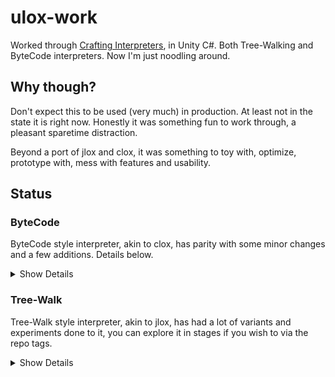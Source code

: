 # ulox-work

Worked through [Crafting Interpreters](http://craftinginterpreters.com/), in Unity C#. Both Tree-Walking and ByteCode interpreters. Now I'm just noodling around.

## Why though?

Don't expect this to be used (very much) in production. At least not in the state it is right now. Honestly it was something fun to work through, a pleasant sparetime distraction.

Beyond a port of jlox and clox, it was something to toy with, optimize, prototype with, mess with features and usability.

## Status

### ByteCode

ByteCode style interpreter, akin to clox, has parity with some minor changes and a few additions. Details below.

<details>
<summary>Show Details</summary>
- [Challenges, Sugar, and Demos](../../tree/bytecode_vars)
  - RLE line numbers.
  - Add loop, break, and continue keywords.
  - Remove print instruction, use standard function instead.
  - Replace default stacks and lists with faster, lazier version. Improves perf related to push and pop of value stack and callframes.
  - Cache current callframe.
  - Add Throw OpCode.
  - Add Cached and Uncached global OpCodes, allows the VM to rewrite the OpCode to a cached version. Improves performance of all subsequent calls.
  - Add OpCode for common constants and bytecode stream encoded small integers.
  - Add class var and default values for class vars, see [ByteCode Class Sugar](#bytecode-class-sugar). Adds OpCodes for Property and Init_Chain_Start.

- [Core clox](../../tree/core_clox) Core clox equivalent implemented in C# inside a Unity project using the TestRunner and Bouncing to confirm correct behavior and error reporting.

#### Differences

-----

- null instead of nil.
- Reusing scanner from jlox port, rather than token at a tme.
- No manual memory management, host language does this for us.

#### ByteCode Class Sugar

-----

We can add fields to a class with the `var` keyword, this is functionally the same as declaring them in the class `init` but less boilerplate.

```cs
class T
{
  init()
  {
    this.a = null;
    this.b = null;
    this.c = null;
  }
}
```

Can be simplified to

```cs
class T
{
  var a,b,c;
}
```

These var style declares can be chained as above and can have default values given. This is acheived by having the compiler weave jumps, get locals, expression, set properties, segments within the class property code. These chains are linked by the compiler and set via an OpCode in the class. When an instance is created, the chain is executed like a function before the init, if one exists, is run.

Allowing for things like

```cs
var SomeGlobal = 2;

class T
{
  var a = 7,b = SomeGlobal,c;
}
```

</details>

### Tree-Walk

Tree-Walk style interpreter, akin to jlox, has had a lot of variants and experiments done to it, you can explore it in stages if you wish to via the repo tags.

<details>
<summary>Show Details</summary>
ulox is no longer a superset of jlox. The last point where that was the case is at [this commit](../../tree/core_jlox_varloc)

- [Closureless Variant](../../tree/closureless)
  - This adds the explicit concept of an environment stack to the interpreter.
  - Removes explicit closures being made around everything. The only test that fails is MakeCounter.  

- [Methodless Variant](../../tree/methodless)

  - This removes methods from classes in their entirety. No more `this`, not more `super`, all functions declared inside classes belong to the class not the instance.
  - Removed unsafe type assuming optimizations, such as environment indices.
  - Remove many tests related to methods.
  - Add more tests.

- [Testing library and Asserts](../../tree/ulox_testing_library)
  
  - Add Testing statements and library to ulox see [Testing](#testing).
  - Add Assert.AreEqual and Assert.AreApproxEqual.
  - Allow classes to implement their own binary [operator overloads](#operator-overloading) .

- [Implicit This, Multiple Returns, classof](../../tree/ulox_this_multi_return_classof)
  
  - The use of member vars within a method, no longer require explicit `this.` The this is inserted automatically if the variable is not in local or enclosing scope but is found in a valid local this.
  - Add 'classof' engine function, like a c# typeof, it locates the class of the passed instance. This can also also be used to make new instances `var newObj = classof(existingObject)();`.
  - Support multiple return values and splicing assignments/initialisers.See [Multiple Return](#multiple-return-values).

- [Cache Gets](../../tree/ulox_assign_variable_collapse)
  
  - Cache slot indices on get and set expressions. Greatly improves performance of methods that operate on instance fields.
  - Class init params that match field names are automatically assigned before init body is run, see [Class Sugar](#class-sugar).
  - Add bouncing ball variants, using ulox and monobehaviours in different ways to give performance comparisons.
  - Collapse Expr.Assign into Expr.Set and Expr.Variable into Expr.Get.

- [Libraries](../../tree/ulox_libraries)
  
  - Refactor hardwired parts of LoxEngine into modules/libraries.
  - print and printr functions added. Removed print statement.
  - Add REPL demo.
  - Add ScriptPerObject Unity Demo.
  - Sandboxing, running scripts in a local environment with no access to it's enclosing.
  - Additional tests.

- [Use of VarLoc, more QOL, more Tests](../../tree/core_jlox_varloc)
  
  - Add support for chaining declarations, see [Class Sugar](#class-sugar).
  - Each Environment now a flat list of objects with a string to index lookup. Used and stored in Exprs (VarLocs).
    - Parser marks the VarLoc as 'Invalid'.
    - Resolver attempts to determine the VarLoc, being ancestor and slot of identifiers.
    - Interpreter will 'find' identifiers by Lexeme if VarLoc is invalid and save the VarLoc for next time.
  - Resolver tracks use of variables in each scope, for future use.
  - Class fields are made base first, as expected in other languages. This ensures VarLoc order is the same for super methods in child classes.
  - Super supports optional token in bracket to specify the name of the base class being targeted by the super.
  - More Tests.

- [Unity demos and some QOL improvements](../../tree/core_jlox_unity_demos)
  
  - More tests.
  - Bouncing Balls
    - Unity runs script start and update.
    - Script bounces objects around.
  - Breakout style game
    - Unity runs script start, update, and collisions.
    - Script creates objects, moves paddle, and handles game mode and lives.
  - Add List and POD types to engine.
  - Add QOL functions to engine, allowing embedding application to be less aware of the inner workings.
  - Fixes and changes:
    - Allow multiple requests to interpreter resolve with the same data.
    - Line and Character numbering corrected
    - Instance is now an Environment, allowing external code to ask for objects by hierarchy path.

- [Core jlox Challenges and sugar](../../tree/core_jlox_chall) Core jlox equivalent plus many of the challenges from the book and additional sugar.
  
  - Conditional operator.
  - More error reporting.
  - Many more tests.
  - String coercion in operators.
  - Keywords 'loop'(while(true)), 'break', and 'continue'.
  - Lambdas.
  - Resolver Warnings for unused variables.
  - Class call-less properties, they're methods that do not declare or store a param list.
  - MetaClasses and MetaMethods, using class keyword inside class declare is akin to static.
  - Added operator %, +=, -=, \*=, /=, %=.
  - Add Array type to engine.
  - Add sugar to class declarations: 'get', 'set', 'getset', 'var' keywords. [Class Sugar](#class-sugar)

- [Core jlox](../../tree/core_jlox) Core jlox equivalent implemented in C# inside a Unity project using the TestRunner and Code Coverage to confirm correct behavior and error reporting.

#### Differences

-----

- null instead of nil.
- [Class Sugar](#class-sugar).
- An Instance is an Environment.
- print is no longer a statement. It's now a function in the LoxCoreLibrary.
- Globals are in an instance, rather than an environment and bind themselves with the name 'Globals'. Allows for adding to globals from lower deeper scopes.

#### Operator Overloading

-----

Classes can implement their own operators for binary operators, specifically the following; `_bang_equal, _equality, _greater, _greater_equal, _less, _less_equal, _minus, _add, _slash, _star, _percent` as a method within it's class, like the following.

```cs
class Vector2
{
    var x,y;
    init(x,y){}

    _add(lhs, rhs)
    {
        return Vector2(lhs.x + rhs.x, lhs.y + rhs.y);
    }
}
```

#### Multiple Return Values

-----

Functions can return more than 1 value by enclosing multiple expressions in braces. `return (a,b,c);`

These returns are expanded and sliced in a number of useful ways.

If as arguments to a call, they are expanded order-wise.

```cs
fun Meth()
{
    var a = 1, b = 2, c = 3;
    return (a,b,c);
}

fun InMeth(i,j,k)
{
    print(i+j+k);
}

InMeth(Meth());
```

Assigning results to multiple variables is done order-wise. This is done by eclosing the identifiers in `()`. Any excess are dropped, if not enough are returned it initial values are unchanged.

```cs
var a,b,c;
(a,b,c) = Meth(); a is 1, b is 2, c is 3

var (d,e,f) = Meth(); d is 1, e is 2, f is 3
```

If regular assign or var receives a multiple return values, it simply takes the first and ignores the rest.

```cs
var x,y = Meth();// x is null, y is 1
```

#### Class Sugar

-----

The variant you are looking at right now has reduced class functionality as it is methodless. This puts us somewhere between fully duck typed c and python.

Can be shorted with 'var'. If initial values are not required a simple ```var a;``` will initialise it to null.

```cs
class Square
{
    var width = 1;
    var heigth = 1;
    
    Area(self) { return self.width * self.height; }
}

var sq = new Square(2,3);
var area = Square.Area(sq);
```

You can chain together multiple variable declares in 1 statement.

```cs
class Foo
{
    var a, b = 2, c = "hello";
}
```

is expanded by the parser to be equivilant in interpretation as;

```cs
class Foo
{
    var a;
    var b = 2;
    var c = "hello";
}
```

Class instances have their init method called with themselves as the first param, `self`.

```cs
class T
{
    init(self)
    {
        self.a = "Foo";
    }
}

var t = T();    //t.a will be Foo
```

Class init arguments that match name of a class field and located automatically assigned during class instance creation.
Allows for the removal of ```self.x = x;``` that would clutter an init method when default values are not know to the class.

```cs
class Foo
{
    var a, b, c;

    init(self,a,b,c)
    {
        self.a = a;
        self.b = b;
        self.c = c;
    }
}
```

Can be simplified to

```cs
class Foo
{
    var a, b, c;

    init(a,b,c) { }
}
```

and the field assignment from params will happen automatically.

In both cases this is used as follows.

```cs
var f = Foo(1,2,3);
```

#### Testing

------

Testing statements are built into the language itself now.

A `test` statement, has an optional name and then contains a block. If testing is turned off within the engine nothing within the test block is emitted by the parser. This allows writing functions, vars, classes and so on that only exist if testing is enabled.

A `testcase` statement, must have a named, and optional grouping (more on this later) and a block.  TestCases can be declared under a test or outside of one, in which case they are automatically assigned to the anonymous test suite.  

With testing enabled all test suites will be run, to fail a test use the Assert library or the throw statement.

The simplest test case, will auto run in an anonymous test suite and since it cannot throw, will pass.

```cs
testcase Test1 { }
```

 Similarly a test case that will always fail

```cs
testcase Test2 { throw; }

//or perhaps

testcase Test2 { throw "Not Implemented"; }
```

If you wish to group and/or be able to turn off test cases, then they should be inside a test statement.

```cs
test MyTestSuite
{
    testcase Test3 { }
}
```

The optional grouping on test cases, results in the testcase be called once per grouping expression, with the result of the expression assigned to the variable `testValue` inside the block.

``` cs
testcase Test4 (""Foo"",""Bar"") 
{ 
    print(""Hello "" + testValue); 
}
//prints 
```

A more complete example.

```cs
test IntegerMath
{
    var a = 4, b = 2;
    var AddResult = 6;
    var MulResult = 8;
    var SubResult = 2;
    var DivResult = 2;
    var ModResult = 0;

    testcase Add
    {
        Assert.AreEqual(a+b, AddResult, testCaseName);
    }

    testcase Mul
    {
        Assert.AreEqual(a*b, MulResult, testCaseName);
    }

    testcase Sub
    {
        Assert.AreEqual(a-b, SubResult, testCaseName);
    }

    testcase Div
    {
        Assert.AreEqual(a/b, DivResult, testCaseName);
    }
}
```

Inside a testcase there is a variable `testCaseName` which olds the name of the testcase.  Within a test, there is a variable `testName`.


</details>
